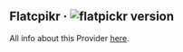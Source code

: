 ## Flatcpikr · ![flatpickr version](https://img.shields.io/badge/version-v4.6.9-informational)

All info about this Provider <a href="https://flatpickr.js.org/">here</a>.
